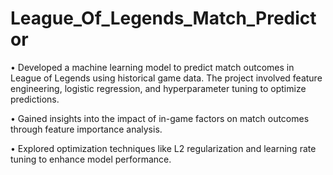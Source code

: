 # League_Of_Legends_Match_Predictor
• Developed a machine learning model to predict match outcomes in League of Legends using historical game data. The project involved feature engineering, logistic regression, and hyperparameter tuning to optimize predictions.

• Gained insights into the impact of in-game factors on match outcomes through feature importance analysis.

• Explored optimization techniques like L2 regularization and learning rate tuning to enhance model performance.
